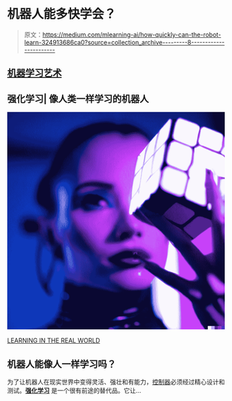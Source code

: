 # 机器人能多快学会？

> 原文：<https://medium.com/mlearning-ai/how-quickly-can-the-robot-learn-324913686ca0?source=collection_archive---------8----------------------->

## [机器学习艺术](https://mlearning.substack.com/)

## **强化学习|** 像人类一样学习的机器人

[![](img/745403c08f39d5dcae59ed07c5a5eb4a.png)](https://mlearning.substack.com)

[LEARNING IN THE REAL WORLD](https://evartology.substack.com/p/generate-a-talking-photorealistic?r=9hp4d&s=w&utm_campaign=post&utm_medium=web)

## 机器人能像人一样学习吗？

为了让机器人在现实世界中变得灵活、强壮和有能力，[控制器](/mlearning-ai/how-do-we-control-robots-6d0fb4de3962)必须经过精心设计和测试。[**强化学习**](#05f0) 是一个很有前途的替代品。它让…